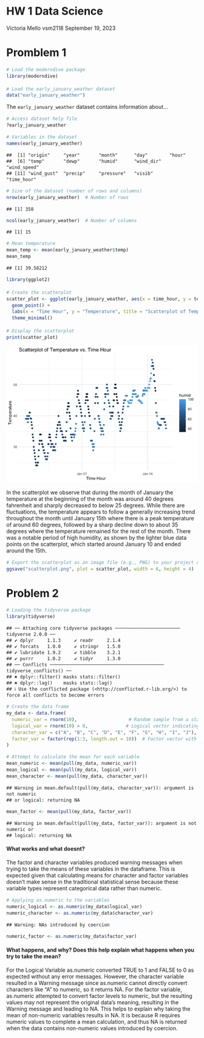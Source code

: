 HW 1 Data Science
================
Victoria Mello vsm2118
September 19, 2023

# Promblem 1

``` r
# Load the moderndive package
library(moderndive)

# Load the early_january_weather dataset
data("early_january_weather")
```

The `early_january_weather` dataset contains information about…

``` r
# Access dataset help file
?early_january_weather
```

``` r
# Variables in the dataset
names(early_january_weather)
```

    ##  [1] "origin"     "year"       "month"      "day"        "hour"      
    ##  [6] "temp"       "dewp"       "humid"      "wind_dir"   "wind_speed"
    ## [11] "wind_gust"  "precip"     "pressure"   "visib"      "time_hour"

``` r
# Size of the dataset (number of rows and columns)
nrow(early_january_weather)  # Number of rows
```

    ## [1] 358

``` r
ncol(early_january_weather)  # Number of columns
```

    ## [1] 15

``` r
# Mean temperature
mean_temp <- mean(early_january_weather$temp)
mean_temp
```

    ## [1] 39.58212

``` r
library(ggplot2)

# Create the scatterplot
scatter_plot <- ggplot(early_january_weather, aes(x = time_hour, y = temp, color = humid)) +
  geom_point() +
  labs(x = "Time Hour", y = "Temperature", title = "Scatterplot of Temperature vs. Time Hour") +
  theme_minimal()

# Display the scatterplot
print(scatter_plot)
```

![](p8105_hw1_vsm2118_files/figure-gfm/unnamed-chunk-4-1.png)<!-- -->

In the scatterplot we observe that during the month of January the
temperature at the beginning of the month was around 40 degrees
fahrenheit and sharply decreased to below 25 degrees. While there are
fluctuations, the temperature appears to follow a generally increasing
trend throughout the month until January 15th where there is a peak
temperature of around 60 degrees, followed by a sharp decline down to
about 35 degrees where the temperature remained for the rest of the
month. There was a notable period of high humidity, as shown by the
lighter blue data points on the scatterplot, which started around
January 10 and ended around the 15th.

``` r
# Export the scatterplot as an image file (e.g., PNG) to your project directory
ggsave("scatterplot.png", plot = scatter_plot, width = 6, height = 4)
```

# Problem 2

``` r
# Loading the tidyverse package
library(tidyverse)
```

    ## ── Attaching core tidyverse packages ──────────────────────── tidyverse 2.0.0 ──
    ## ✔ dplyr     1.1.3     ✔ readr     2.1.4
    ## ✔ forcats   1.0.0     ✔ stringr   1.5.0
    ## ✔ lubridate 1.9.2     ✔ tibble    3.2.1
    ## ✔ purrr     1.0.2     ✔ tidyr     1.3.0
    ## ── Conflicts ────────────────────────────────────────── tidyverse_conflicts() ──
    ## ✖ dplyr::filter() masks stats::filter()
    ## ✖ dplyr::lag()    masks stats::lag()
    ## ℹ Use the conflicted package (<http://conflicted.r-lib.org/>) to force all conflicts to become errors

``` r
# Create the data frame
my_data <- data.frame(
  numeric_var = rnorm(10),                   # Random sample from a standard Normal distribution
  logical_var = rnorm(10) > 0,              # Logical vector indicating whether elements are > 0
  character_var = c("A", "B", "C", "D", "E", "F", "G", "H", "I", "J"),  # Character vector
  factor_var = factor(rep(1:3, length.out = 10))  # Factor vector with 3 different levels
)
```

``` r
# Attempt to calculate the mean for each variable
mean_numeric <- mean(pull(my_data, numeric_var))
mean_logical <- mean(pull(my_data, logical_var))
mean_character <- mean(pull(my_data, character_var))
```

    ## Warning in mean.default(pull(my_data, character_var)): argument is not numeric
    ## or logical: returning NA

``` r
mean_factor <- mean(pull(my_data, factor_var))
```

    ## Warning in mean.default(pull(my_data, factor_var)): argument is not numeric or
    ## logical: returning NA

#### What works and what doesnt?

The factor and character variables produced warning messages when trying
to take the means of these variables in the dataframe. This is expected
given that calculating means for character and factor variables doesn’t
make sense in the traditional statistical sense because these variable
types represent categorical data rather than numeric.

``` r
# Applying as.numeric to the variables
numeric_logical <- as.numeric(my_data$logical_var)
numeric_character <- as.numeric(my_data$character_var)
```

    ## Warning: NAs introduced by coercion

``` r
numeric_factor <- as.numeric(my_data$factor_var)
```

#### What happens, and why? Does this help explain what happens when you try to take the mean?

For the Logical Variable as.numeric converted TRUE to 1 and FALSE to 0
as expected without any error messages. However, the character variable
resulted in a Warning message since as.numeric cannot directly convert
characters like “A” to numeric, so it returns NA. For the factor
variable, as.numeric attempted to convert factor levels to numeric, but
the resulting values may not represent the original data’s meaning,
resulting in the Warning message and leading to NA. This helps to
explain why taking the mean of non-numeric variables results in NA. It
is because R requires numeric values to complete a mean calculation, and
thus NA is returned when the data contains non-numeric values introduced
by coercion.
